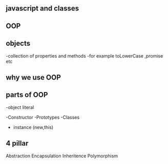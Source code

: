 ## javascript and classes

## OOP

## objects
-collection of properties and methods 
-for example toLowerCase ,promise etc

## why we use OOP

## parts of OOP
-object literal

-Constructor
-Prototypes
-Classes
- instance (new,this)

## 4 pillar
Abstraction 
Encapsulation 
Inheritence
Polymorphism